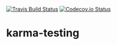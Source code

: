 [![Travis Build Status](https://img.shields.io/travis/weejh/karma-testing.svg?style=flat-square)](https://travis-ci.org/weejh/karma-testing)
[![Codecov.io Status](https://img.shields.io/codecov/c/github/weejh/karma-testing.svg?style=flat-square)](https://codecov.io/github/weejh/karma-testing)

# karma-testing
